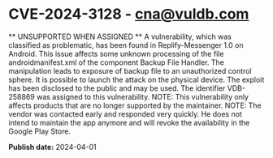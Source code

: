 # CVE-2024-3128 - cna@vuldb.com

** UNSUPPORTED WHEN ASSIGNED ** A vulnerability, which was classified as problematic, has been found in Replify-Messenger 1.0 on Android. This issue affects some unknown processing of the file androidmanifest.xml of the component Backup File Handler. The manipulation leads to exposure of backup file to an unauthorized control sphere. It is possible to launch the attack on the physical device. The exploit has been disclosed to the public and may be used. The identifier VDB-258869 was assigned to this vulnerability. NOTE: This vulnerability only affects products that are no longer supported by the maintainer. NOTE: The vendor was contacted early and responded very quickly. He does not intend to maintain the app anymore and will revoke the availability in the Google Play Store.

**Publish date:** 2024-04-01
